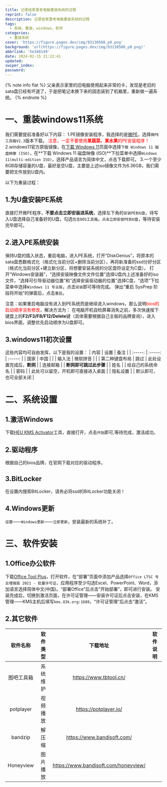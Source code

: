 ```yaml
---
title: 记录给家里老电脑重装系统的过程
reprint: false
description: 记录给家里老电脑重装系统的过程
tags:
  - 系统，重装，windows，软件
categories:
  - 重装系统
cover: 'https://figure.pages.dev/img/93130508_p0.png'
background: 'url(https://figure.pages.dev/img/93130508_p0.png)'
abbrlink: '5e348149'
date: 2024-02-15 21:22:41
updated:
swiper_index:
password:
---
```

{% note info flat %}
父亲表示家里的旧电脑使用起来非常的卡，发现是老旧的sata盘已经有坏道了，于是把笔记本换下来的固态装到了机箱里，重新做一遍系统。
{% endnote %}

# 一、重装windows11系统
我们需要提前准备好以下内容：
1.PE镜像安装程序，我选择的是[微PE](https://www.wepe.com.cn/download.html)，选择`微PE工具箱V2.3`版本下载。
<font color=red>注意，一定不要使用**某蔬菜、某水果**的PE安装程序！</font>
2.windows11官方原版镜像，在[下载 Windows 11](https://www.microsoft.com/zh-cn/software-download/windows11)页面中选择`下载 Windows 11 磁盘映像 (ISO)`，在**下载 Windows 11 磁盘映像 (ISO)**下拉菜单中选择`Windows 11(multi-edition ISO)`，选择产品语言为简体中文，点击下载即可。
3.一个至少8GB存储容量的U盘，最好是空U盘，主要是上述iso镜像文件为6.36GB，我们需要把文件放到U盘内。

以下为重装过程：
## 1.为U盘安装PE系统
直接打开微PE程序，**不要点击立即安装进系统**，选择左下角的`安装PE到U盘`，待写入U盘选择自己准备好的U盘，勾选`包含DOS工具箱`，`点击立即安装PE到U盘`，等待安装完毕即可。

## 2.进入PE系统安装
保持U盘的插入状态，重启电脑，进入PE系统，打开“DiskGenius”，将原本的sata盘悉数格式化（格式化当前分区+删除当前分区），再将新准备的ssd分好分区（格式化当前分区+建立新分区，将想要安装系统的分区盘符设定为C盘）。
打开“Windows安装器”，“选择安装映像文件文件位置”选择U盘内上述准备好的iso文件，“选择可引导驱动器位置”和“选择安装驱动器的位置”选择C盘，“选项”下拉菜单中选择`Windows 11 专业版`，点击`安装`即可等待完成。
弹出“重启 SysPrep 阶段将开始”的弹窗后，点击`重启`。

注意：如果重启电脑没有进入到PE系统而是继续进入windows，那么说明<font color=red>bios的启动顺序没有修改</font>，解决方法为：
在电脑开机自检屏幕消失之前，多次快速按下键盘上的**F2/F3/F8/F12/Delete**键（具体需要根据自己主板的品牌查询），进入bios界面，调整优先启动顺序为U盘即可。

## 3.windows11初次设置
这些内容均可自由发挥，以下是我的设置：
| 内容 | 设置 | 备注 |
| :-----: | :-----: | :-----: |
| 国家 | 中国 |  |
| 输入法 | 微软拼音 |  |
| 第二种键盘布局 | 跳过 | 此处设置完成后，**断网** |
| 连接邮箱 |  | **断网即可跳过此步骤** |
| 姓名 |  | 给自己的系统命名 |
| 密码 |  | 此处可以留空，开机即可直接进入桌面 |
| 隐私设置 |  | 默认即可，也可全部关闭 |

# 二、系统设置
## 1.激活Windows
下载[HEU KMS Activator](https://github.com/zbezj/HEU_KMS_Activator)工具，直接打开，点击`开始`即可,等待完成，激活成功。

## 2.驱动程序
根据自己的bios品牌，在官网下载对应的驱动程序。

## 3.BitLocker
在设置内搜索BitLocker，请务必将ssd的BitLocker功能关闭！

## 4.Windows更新
`设置`——`Windows更新`——`立即更新`，安装最新的系统补丁。

# 三、软件安装
## 1.Office办公软件
下载[Office Tool Plus](https://otp.landian.vip/docs/zh-cn/)，打开软件，在“部署”页面中添加产品选择`Office LTSC 专业增强版 2021 - 批量许可证`，应用程序至少勾选Excel、PowerPoint、Word，添加语言选择简体中文(中国)。“部署Office”后点击“开始部署”，即可进行安装。
安装完成后，切换到激活页面，在许可证管理——安装许可证后点击安装，在KMS管理——KMS主机后填写`kms.O3k.org:1688`，“许可证管理”后点击“激活”。

## 2.其它软件
| 软件名称 | 软件类型 | 下载地址 | 软件说明 |
| :-----: | :-----: | :-----: | :-----: |
| 图吧工具箱 | 系统维护 | https://www.tbtool.cn/ |  |
| potplayer | 视频播放 | https://potplayer.io/ |  |
| bandzip | 解压缩 | https://www.bandisoft.com/ |  |
| Honeyview | 图片播放 | https://www.bandisoft.com/honeyview/ |  |

